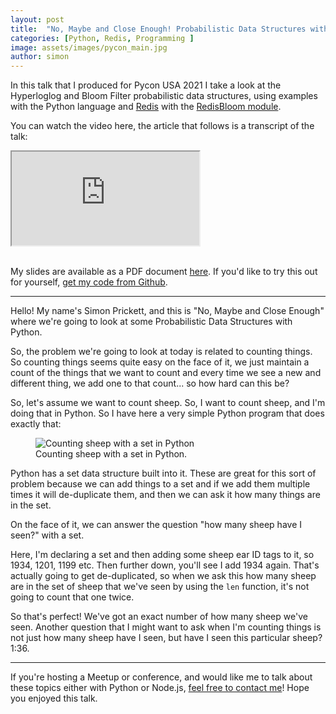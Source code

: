 ```yaml
---
layout: post
title:  "No, Maybe and Close Enough! Probabilistic Data Structures with Python"
categories: [Python, Redis, Programming ]
image: assets/images/pycon_main.jpg
author: simon
---
```

In this talk that I produced for Pycon USA 2021 I take a look at the Hyperloglog and Bloom Filter probabilistic data structures, using examples with the Python language and [Redis](https://redis.io/) with the [RedisBloom module](https://oss.redislabs.com/redisbloom/).

You can watch the video here, the article that follows is a transcript of the talk:

<div class="embed-responsive embed-responsive-16by9">
  <iframe class="embed-responsive-item" src="https://www.youtube.com/embed/hM1JPkEUtks" allowfullscreen></iframe>
</div><br/>

My slides are available as a PDF document [here](/no_maybe_and_close_enough_slides.pdf).  If you'd like to try this out for yourself, [get my code from Github](https://github.com/simonprickett/python-probabilistic-data-structures).

---
Hello! My name's Simon Prickett, and this is "No, Maybe and Close Enough" where we're going to look at some Probabilistic Data Structures with Python.

So, the problem we're going to look at today is related to counting things. So counting things seems quite easy on the face of it, we just maintain a count of the things that we want to count and every time we see a new and different thing, we add one to that count... so how hard can this be?

So, let's assume we want to count sheep.  So, I want to count sheep, and I'm doing that in Python.  So I have here a very simple Python program that does exactly that:

<figure class="figure">
  <img src="{{ site.baseurl }}/assets/images/pycon_python_set_count.png" class="figure-img img-fluid" alt="Counting sheep with a set in Python">
  <figcaption class="figure-caption text-center">Counting sheep with a set in Python.</figcaption>
</figure>

Python has a set data structure built into it.  These are great for this sort of problem because we can add things to a set and if we add them multiple times it will de-duplicate them, and then we can ask it how many things are in the set.  

On the face of it, we can answer the question "how many sheep have I seen?" with a set.

Here, I'm declaring a set and then adding some sheep ear ID tags to it, so 1934, 1201, 1199 etc.  Then further down, you'll see I add 1934 again.  That's actually going to get de-duplicated, so when we ask this how many sheep are in the set of sheep that we've seen by using the `len` function, it's not going to count that one twice.

So that's perfect!  We've got an exact number of how many sheep we've seen.  Another question that I might want to ask when I'm counting things is not just how many sheep have I seen, but have I seen this particular sheep?  1:36.

---

If you're hosting a Meetup or conference, and would like me to talk about these topics either with Python or Node.js, [feel free to contact me](/contact/)!  Hope you enjoyed this talk.